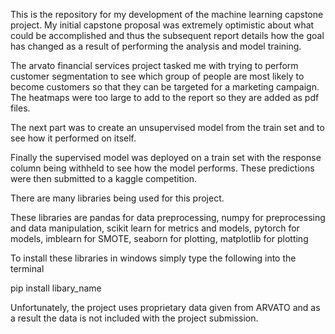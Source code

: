 This is the repository for my development of the machine learning capstone project. My initial capstone proposal was extremely optimistic about
what could be accomplished and thus the subsequent report details how the goal has changed as a result of performing the analysis and model training. 

The arvato financial services project tasked me with trying to perform customer segmentation to see which group of people are most likely 
to become customers so that they can be targeted for a marketing campaign. The heatmaps were too large to add to the report so they are added as pdf files. 

The next part was to create an unsupervised model from the train set and to see how it performed on itself. 

Finally the supervised model was deployed on a train set with the response column being withheld to see how the model performs. These predictions were then submitted to a kaggle competition. 

There are many libraries being used for this project. 

These libraries are pandas for data preprocessing, numpy for preprocessing and data manipulation, scikit learn for metrics and models, pytorch for models, imblearn for SMOTE, seaborn for plotting, matplotlib for plotting

To install these libraries in windows simply type the following into the terminal

pip install libary_name 

Unfortunately, the project uses proprietary data given from ARVATO and as a result the data is not included with the project submission. 
